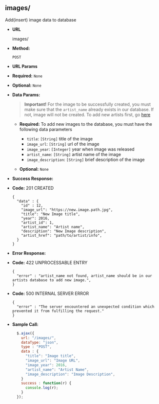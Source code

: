 **images/**
----
  Add(insert) image data to database

* **URL**

  images/

* **Method:**

  `POST`

*  **URL Params**
  * **Required:**
  `None`
  * **Optional:**
  `None`


* **Data Params:**

    > **Important!** For the image to be successfully created, you must make sure that the `artist_name` already exists in our database. If not, image will not be created. To add new artists first, go [here](https://github.com/paulsoh/art_archive/blob/master/sections/section5/endpoints/artists/artists_post.md)

  * **Required:**
    To add new images to the database, you must have the following data parameters

    * `title`: `[String]` title of the image
    * `image_url`: `[String]` url of the image
    * `image_year`: `[Integer]` year when image was released
    * `artist_name`: `[String]` artist name of the image
    * `image_description`: `[String]` brief description of the image

  * **Optional:**
   `None`

* **Success Response:**

 * **Code:** 201 CREATED

   ```
   {
     "data" : {
       "id" : 12,
       "image_url": "https://new.image.path.jpg",
       "title": "New Image title",
       "year": 2016,
       "artist_id": 1,
       "artist_name": "Artist name",
       "description": "New Image description",
       "artist_href": "path/to/artist/info",
     }
   }
   ```

* **Error Response:**

 * **Code:** 422 UNPROCESSABLE ENTRY

   ```
   {
     "error" : "artist_name not found, artist_name should be in our artists database to add new image.",
   }
   ```

 * **Code:** 500 INTERNAL SERVER ERROR

   ```
   {
     "error" : "The server encountered an unexpected condition which prevented it from fulfilling the request."
   }
   ```

* **Sample Call:**

  ```javascript
    $.ajax({
      url: "/images/",
      dataType: "json",
      type : "POST",
      data : {
        "title": "Image title",
        "image_url": "Image URL",
        "image_year": 2016,
        "artist_name": "Artist Name",
        "image_description": "Image Description",
      }
      success : function(r) {
        console.log(r);
      }
    });
  ```
